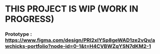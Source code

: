 # THIS PROJECT IS WIP (WORK IN PROGRESS)
### Prototype : https://www.figma.com/design/PRI2xlYSp8geWAD1ze2vQv/awchicks-portfolio?node-id=0-1&t=H4CVBWZqYSN7dKM2-1
